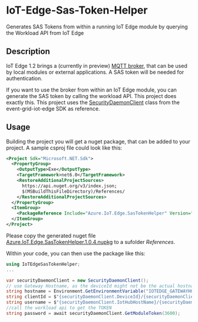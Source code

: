 # IoT-Edge-Sas-Token-Helper
Generates SAS Tokens from within a running IoT Edge module by querying the Workload API from IoT Edge

## Description
IoT Edge 1.2 brings a (currently in preview) [MQTT broker](https://docs.microsoft.com/en-us/azure/iot-edge/how-to-publish-subscribe?view=iotedge-2020-11), that can be used by local modules or external applications. A SAS token will be needed for authentication.

If you want to use the broker from within an IoT Edge module, you can generate the SAS token by calling the workload API. This project does exactly this. This project uses the [SecurityDaemonClient](https://github.com/Azure/event-grid-iot-edge/tree/master/SecurityDaemonClient) class from the event-grid-iot-edge SDK as reference.

## Usage
Building the project you will get a nuget package, that can be added to your project. A sample csproj file could look like this:
```xml
<Project Sdk="Microsoft.NET.Sdk">
  <PropertyGroup>
    <OutputType>Exe</OutputType>
    <TargetFramework>net6.0</TargetFramework>
    <RestoreAdditionalProjectSources>
      https://api.nuget.org/v3/index.json;
      $(MSBuildThisFileDirectory)/References/
    </RestoreAdditionalProjectSources>
  </PropertyGroup>
  <ItemGroup>
    <PackageReference Include="Azure.IoT.Edge.SasTokenHelper" Version="*"/>
  </ItemGroup>
</Project>
```
Please copy the generated nuget file [Azure.IoT.Edge.SasTokenHelper.1.0.4.nupkg](Azure.IoT.Edge.SasTokenHelper.1.0.4.nupkg) to a sufolder *References*.

Within your code, you can then use the package like this:

```c#
using IoTEdgeSasTokenHelper;
...

var securityDaemonClient = new SecurityDaemonClient();
// use Gateway Hostname, as the deviceId might not be the actual hostname
string hostname = Environment.GetEnvironmentVariable("IOTEDGE_GATEWAYHOSTNAME");
string clientId = $"{securityDaemonClient.DeviceId}/{securityDaemonClient.ModuleId}";
string username = $"{securityDaemonClient.IotHubHostName}/{securityDaemonClient.DeviceId}/{securityDaemonClient.ModuleId}/?api-version=2018-06-30";
//call the workload api to get the TOKEN 
string password = await securityDaemonClient.GetModuleToken(3600);

```
